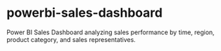 # powerbi-sales-dashboard
Power BI Sales Dashboard analyzing sales performance by time, region, product category, and sales representatives.
